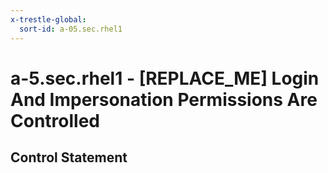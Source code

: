 ```yaml
---
x-trestle-global:
  sort-id: a-05.sec.rhel1
---
```


# a-5.sec.rhel1 - \[REPLACE_ME\] Login And Impersonation Permissions Are Controlled

## Control Statement
